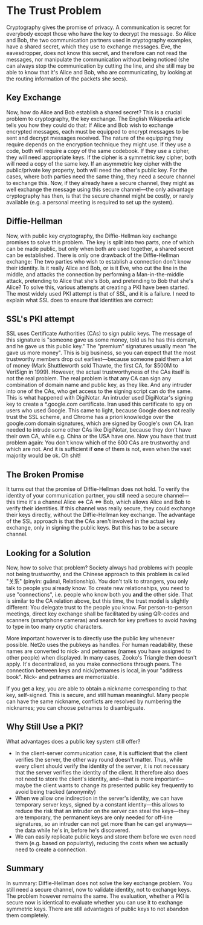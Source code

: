 The Trust Problem
=================

Cryptography gives the promise of privacy. A communication is
secret for everybody except those who have the key to decrypt the
message. So Alice and Bob, the two communication partners used in
cryptography examples, have a shared secret, which they use to
exchange messages. Eve, the eavesdropper, does not know this secret,
and therefore can not read the messages, nor manipulate the
communication without being noticed (she can always stop the
communication by cutting the line, and she still may be able to know
that it's Alice and Bob, who are communicating, by looking at the
routing information of the packets she sees).

Key Exchange
-------------

Now, how do Alice and Bob establish a shared secret? This is a
crucial problem to cryptography, the key exchange. The
English Wikipedia article tells you how they could do that: If Alice
and Bob wish to exchange encrypted messages, each must be equipped to
encrypt messages to be sent and decrypt messages received. The nature
of the equipping they require depends on the encryption technique they
might use. If they use a code, both will require a copy of the same
codebook. If they use a cipher, they will need appropriate keys. If
the cipher is a symmetric key cipher, both will need a copy of the
same key. If an asymmetric key cipher with the public/private key
property, both will need the other's public key. For the cases, where
both parties need the same thing, they need a secure channel to
exchange this. Now, if they already have a secure channel, they might
as well exchange the message using this secure channel—the only
advantage cryptography has then, is that the secure channel might be
costly, or rarely available (e.g. a personal meeting is required to
set up the system).

Diffie-Hellman
--------------

Now, with public key cryptography, the Diffie-Hellman
key exchange promises to solve this problem. The key is split into two parts,
one of which can be made public, but only when both are used together, a shared
secret can be established. There is only one drawback of the Diffie-Hellman
exchange: The two parties who wish to establish a connection don't know their
identity. Is it really Alice and Bob, or is it Eve, who cut the line in the
middle, and attacks the connection by performing a Man-in-the-middle attack,
pretending to Alice that she's Bob, and pretending to Bob that she's Alice? To
solve this, various attempts at creating a PKI have been started. The most
widely used PKI attempt is that of SSL, and it is a failure. I need to explain
what SSL does to ensure that identities are correct:

SSL's PKI attempt
-----------------

SSL uses Certificate Authorities (CAs) to sign public
keys. The message of this signature is "someone gave us some money, told us he
has this domain, and he gave us this public key." The "premium" signatures
usually mean "he gave us more money". This is big business, so you can expect
that the most trustworthy members drop out earliest—because someone paid them
a lot of money (Mark Shuttleworth sold Thawte, the first CA, for $500M to
VeriSign in 1999). However, the actual trustworthyness of the CAs itself is not
the real problem. The real problem is that any CA can sign any combination of
domain name and public key, as they like. And any intruder into one of the CAs,
who get access to the signing script can do the same. This is what happened
with DigiNotar. An intruder used DigiNotar's signing key to create a
*.google.com certificate. Iran used this certificate to spy on users who used
Google. This came to light, because Google does not really trust the SSL
scheme, and Chrome has a priori knowledge over the google.com domain
signatures, which are signed by Google's own CA. Iran needed to intrude some
other CAs like DigiNotar, because they don't have their own CA, while e.g.
China or the USA have one. Now you have that trust problem again: You don't
know which of the 600 CAs are trustworthy and which are not. And it is
sufficient if <b>one</b> of them is not, even when the vast majority would be
ok. Oh shit!

The Broken Promise
------------------

It turns out that the promise of Diffie-Hellman does not hold. To
verify the identity of your communication partner, you still need a
secure channel—this time it's a channel Alice ⇔ CA ⇔ Bob, which
allows Alice and Bob to verify their identities. If this channel was
really secure, they could exchange their keys directly, without the
Diffie-Hellman key exchange. The advantage of the SSL approach is that
the CAs aren't involved in the actual key exchange, only in signing
the public keys. But this has to be a secure channel.

Looking for a Solution
----------------------

Now, how to solve that problem? Society always had problems with
people not being trustworthy, and the Chinese approach to this problem
is called "关系" (pinyin: guānxì, Relationship). You don't talk to
strangers, you only talk to people you already know. To create new
relationships, you need to use "connections", i.e. people who know
both you **and** the other side.  That is similar to the CA relation
above, but this time, the trust model is slightly different: You
delegate trust to the people you know.  For person-to-person meetings,
direct key exchange shall be facilitated by using QR-codes and
scanners (smartphone cameras) and search for key prefixes to avoid
having to type in too many cryptic characters.

More important howerver is to directly use the public key whenever
possible.  Net2o uses the pubkeys as handles.  For human readability,
these names are converted to nick- and petnames (names you have
assigned to other people) when displayed.  In many cases, Zooko's
Triangle then doesn't apply.  It's decentralized, as you make
connections through peers.  The connection between keys and
nick/petnames is local, in your "address book".  Nick- and petnames
are memorizable.

If you get a key, you are able to obtain a nickname corresponding to
that key, self-signed.  This is secure, and still human meaningful.
Many people can have the same nickname, conflicts are resolved by
numbering the nicknames; you can choose petnames to disambiguate.

Why Still Use a PKI?
--------------------

What advantages does a public key system still offer?

* In the client-server communication case, it is sufficient that the
client verifies the server, the other way round doesn't matter. Thus, while
every client should verify the identity of the server, it is not necessary that
the server verifies the identity of the client. It therefore also does not need
to store the client's identity, and—that is more important—maybe the client
wants to change its presented public key frequently to avoid being tracked
(anonymity)
* When we allow one indirection in the server's identity, we can
have temporary server keys, signed by a constant identity—this allows to
reduce the risk that an intruder on the server can steal the keys—they are
temporary, the permanent keys are only needed for off-line signatures, so an
intruder can not get more than he can get anyways—the data while he's in,
before he's discovered.
* We can easily replicate public keys and store them before we even
need them (e.g. based on popularity), reducing the costs when we
actually need to create a connection.

Summary
-------

In summary: Diffie-Hellman does not solve the key exchange
problem. You still need a secure channel, now to validate identity,
not to exchange keys. The problem however remains the same. The
evaluation, whether a PKI is secure now is identical to evaluate
whether you can use it to exchange symmetric keys. There are still
advantages of public keys to not abandon them completely.